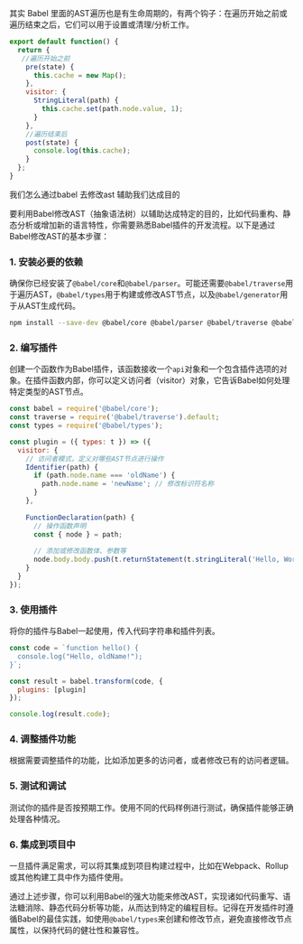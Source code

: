 
其实 Babel 里面的AST遍历也是有生命周期的，有两个钩子：在遍历开始之前或遍历结束之后，它们可以用于设置或清理/分析工作。

```js
export default function() {
  return {
   //遍历开始之前
    pre(state) {
      this.cache = new Map();
    },
    visitor: {
      StringLiteral(path) {
        this.cache.set(path.node.value, 1);
      }
    },
    //遍历结束后
    post(state) {
      console.log(this.cache);
    }
  };
}

```

我们怎么通过babel 去修改ast 辅助我们达成目的

要利用Babel修改AST（抽象语法树）以辅助达成特定的目的，比如代码重构、静态分析或增加新的语言特性，你需要熟悉Babel插件的开发流程。以下是通过Babel修改AST的基本步骤：

### 1. 安装必要的依赖
确保你已经安装了`@babel/core`和`@babel/parser`。可能还需要`@babel/traverse`用于遍历AST，`@babel/types`用于构建或修改AST节点，以及`@babel/generator`用于从AST生成代码。

```bash
npm install --save-dev @babel/core @babel/parser @babel/traverse @babel/types @babel/generator
```

### 2. 编写插件
创建一个函数作为Babel插件，该函数接收一个`api`对象和一个包含插件选项的对象。在插件函数内部，你可以定义访问者（visitor）对象，它告诉Babel如何处理特定类型的AST节点。

```javascript
const babel = require('@babel/core');
const traverse = require('@babel/traverse').default;
const types = require('@babel/types');

const plugin = ({ types: t }) => ({
  visitor: {
    // 访问者模式，定义对哪些AST节点进行操作
    Identifier(path) {
      if (path.node.name === 'oldName') {
        path.node.name = 'newName'; // 修改标识符名称
      }
    },
    
    FunctionDeclaration(path) {
      // 操作函数声明
      const { node } = path;
      
      // 添加或修改函数体、参数等
      node.body.body.push(t.returnStatement(t.stringLiteral('Hello, World!')));
    }
  }
});
```

### 3. 使用插件
将你的插件与Babel一起使用，传入代码字符串和插件列表。

```javascript
const code = `function hello() {
  console.log("Hello, oldName!");
}`;

const result = babel.transform(code, {
  plugins: [plugin]
});

console.log(result.code);
```

### 4. 调整插件功能
根据需要调整插件的功能，比如添加更多的访问者，或者修改已有的访问者逻辑。

### 5. 测试和调试
测试你的插件是否按预期工作。使用不同的代码样例进行测试，确保插件能够正确处理各种情况。

### 6. 集成到项目中
一旦插件满足需求，可以将其集成到项目构建过程中，比如在Webpack、Rollup或其他构建工具中作为插件使用。

通过上述步骤，你可以利用Babel的强大功能来修改AST，实现诸如代码重写、语法糖消除、静态代码分析等功能，从而达到特定的编程目标。记得在开发插件时遵循Babel的最佳实践，如使用`@babel/types`来创建和修改节点，避免直接修改节点属性，以保持代码的健壮性和兼容性。


